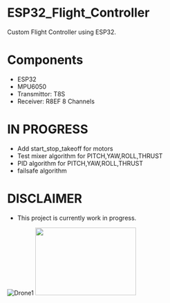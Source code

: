 # ESP32_Flight_Controller
Custom Flight Controller using ESP32. 
# Components 
- ESP32
- MPU6050
- Transmittor: T8S  
- Receiver: R8EF 8 Channels 
# IN PROGRESS
- Add start_stop_takeoff for motors 
- Test mixer algorithm for PITCH,YAW,ROLL,THRUST
- PID algorithm for PITCH,YAW,ROLL,THRUST
- failsafe algorithm 
# DISCLAIMER 
- This project is currently work in progress. 

![Drone1](https://user-images.githubusercontent.com/72906227/213346498-799622cd-3cfe-46e7-aafe-451e361d556f.jpeg)
<img src= "https://user-images.githubusercontent.com/72906227/213344766-74005e84-d1fe-4808-a053-4b3fe372d21c.jpeg"  width=68% height=20%>
